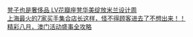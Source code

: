   
[凳子也是奢侈品 LV花瓣座凳华美绽放米兰设计周](http://www.dianyue.me/archives/099/8266l0om40m3n9n4/)  
[上海最火的7家买手集合店长这样，怪不得顾客进去了不想出来！！](http://www.dianyue.me/archives/100/1bumpqte0r8i1fho/)  
[精彩八月，澳门活动盛事全攻略](http://www.dianyue.me/archives/668/xb6cmt0uudwh1rj0/)